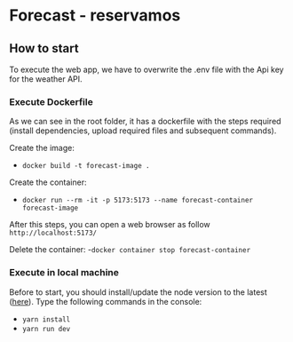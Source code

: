 # Forecast - reservamos

## How to start
To execute the web app, we have to overwrite the .env file with the Api key for the weather API.

### Execute Dockerfile
As we can see in the root folder, it has a dockerfile with the steps required (install dependencies, upload required files and subsequent commands).

Create the image:
- `docker build -t forecast-image .`

Create the container:
- `docker run --rm -it -p 5173:5173 --name forecast-container forecast-image`

After this steps, you can open a web browser as follow `http://localhost:5173/`

Delete the container:
-`docker container stop forecast-container ` 

### Execute in local machine
Before to start, you should install/update the node version to the latest ([here](https://nodejs.org/en)). Type the following commands in the console:

- `yarn install`
- `yarn run dev`
